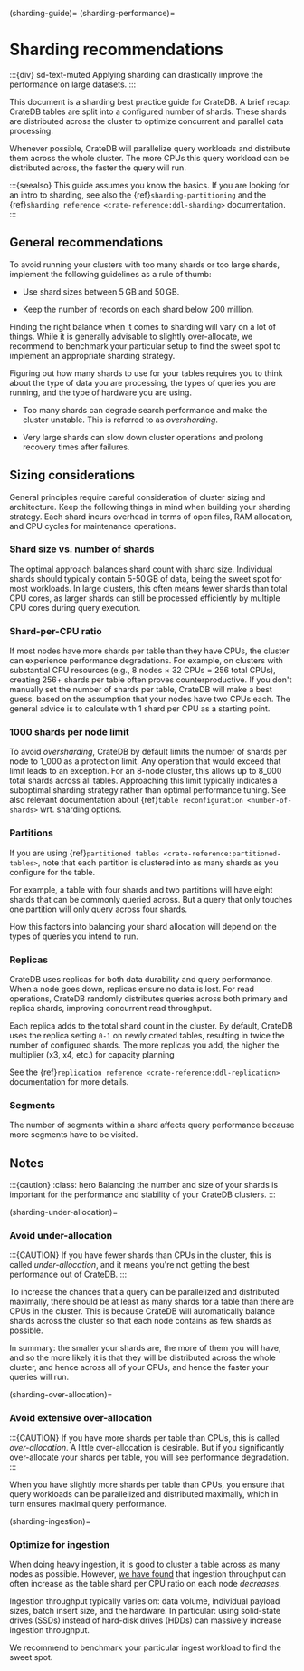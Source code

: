 (sharding-guide)=
(sharding-performance)=

# Sharding recommendations

:::{div} sd-text-muted
Applying sharding can drastically improve the performance on large datasets.
:::

This document is a sharding best practice guide for CrateDB.
A brief recap: CrateDB tables are split into a configured number of shards.
These shards are distributed across the cluster to optimize concurrent and
parallel data processing.

Whenever possible, CrateDB will parallelize query workloads and distribute them
across the whole cluster. The more CPUs this query workload can be distributed
across, the faster the query will run.

:::{seealso}
This guide assumes you know the basics.
If you are looking for an intro to sharding, see also the
{ref}`sharding-partitioning` and the
{ref}`sharding reference <crate-reference:ddl-sharding>` documentation.
:::


## General recommendations

To avoid running your clusters with too many shards or too large shards,
implement the following guidelines as a rule of thumb:

- Use shard sizes between 5 GB and 50 GB.

- Keep the number of records on each shard below 200 million.

Finding the right balance when it comes to sharding will vary on a lot of
things. While it is generally advisable to slightly over-allocate, we
recommend to benchmark your particular setup to find the sweet spot to
implement an appropriate sharding strategy.

Figuring out how many shards to use for your tables requires you to think about
the type of data you are processing, the types of queries you are running, and
the type of hardware you are using.

- Too many shards can degrade search performance and make the cluster unstable.
  This is referred to as _oversharding_.

- Very large shards can slow down cluster operations and prolong recovery times
  after failures.

## Sizing considerations

General principles require careful consideration of cluster
sizing and architecture.
Keep the following things in mind when building your sharding strategy.
Each shard incurs overhead in terms of open files, RAM allocation, and CPU cycles
for maintenance operations.

### Shard size vs. number of shards

The optimal approach balances shard count with shard size. Individual shards should
typically contain 5-50 GB of data, being the sweet spot for most
workloads. In large clusters, this often means fewer shards than total CPU cores,
as larger shards can still be processed efficiently by multiple CPU cores during
query execution.

### Shard-per-CPU ratio

If most nodes have more shards per table than they have CPUs, the cluster can
experience performance degradations.
For example, on clusters with substantial CPU resources (e.g., 8 nodes × 32 CPUs
= 256 total CPUs), creating 256+ shards per table often proves counterproductive.
If you don't manually set the number of shards per table, CrateDB will make a
best guess, based on the assumption that your nodes have two CPUs each.
The general advice is to calculate with 1 shard per CPU as a starting point.

### 1000 shards per node limit

To avoid _oversharding_, CrateDB by default limits the number of shards per node to
1_000 as a protection limit. Any operation that would exceed that limit
leads to an exception.
For an 8-node cluster, this allows up to 8_000 total shards across all tables.
Approaching this limit typically indicates a suboptimal sharding strategy rather
than optimal performance tuning. See also relevant documentation about
{ref}`table reconfiguration <number-of-shards>` wrt. sharding options.

### Partitions

If you are using {ref}`partitioned tables <crate-reference:partitioned-tables>`,
note that each partition is clustered into as many shards as you configure
for the table.

For example, a table with four shards and two partitions will have eight
shards that can be commonly queried across. But a query that only touches
one partition will only query across four shards.

How this factors into balancing your shard allocation will depend on the
types of queries you intend to run.

### Replicas

CrateDB uses replicas for both data durability and query performance. When a
node goes down, replicas ensure no data is lost. For read operations, CrateDB
randomly distributes queries across both primary and replica shards, improving
concurrent read throughput.

Each replica adds to the total shard count in the cluster. By default, CrateDB
uses the replica setting `0-1` on newly created tables, resulting in twice the
number of configured shards. The more replicas you add, the higher the
multiplier (x3, x4, etc.) for capacity planning

See the {ref}`replication reference <crate-reference:ddl-replication>`
documentation for more details.

### Segments

The number of segments within a shard affects query performance because more
segments have to be visited.

## Notes

:::{caution}
:class: hero
Balancing the number and size of your shards is important for the performance
and stability of your CrateDB clusters.
:::

(sharding-under-allocation)=
### Avoid under-allocation

:::{CAUTION}
If you have fewer shards than CPUs in the cluster, this is called
*under-allocation*, and it means you're not getting the best performance out
of CrateDB.
:::

To increase the chances that a query can be parallelized and distributed
maximally, there should be at least as many shards for a table than there are
CPUs in the cluster. This is because CrateDB will automatically balance shards
across the cluster so that each node contains as few shards as possible.

In summary: the smaller your shards are, the more of them you will have, and so
the more likely it is that they will be distributed across the whole cluster,
and hence across all of your CPUs, and hence the faster your queries will run.

(sharding-over-allocation)=
### Avoid extensive over-allocation

:::{CAUTION}
If you have more shards per table than CPUs, this is called *over-allocation*. A
little over-allocation is desirable. But if you significantly over-allocate
your shards per table, you will see performance degradation.
:::

When you have slightly more shards per table than CPUs, you ensure that query
workloads can be parallelized and distributed maximally, which in turn ensures
maximal query performance.

(sharding-ingestion)=
### Optimize for ingestion

When doing heavy ingestion, it is
good to cluster a table across as many nodes as possible. However, [we have
found][we have found] that ingestion throughput can often increase as the table shard per CPU
ratio on each node *decreases*.

Ingestion throughput typically varies on: data volume, individual payload
sizes, batch insert size, and the hardware. In particular: using solid-state
drives (SSDs) instead of hard-disk drives (HDDs) can massively increase
ingestion throughput.

We recommend to benchmark your particular ingest workload to find the sweet
spot.

[we have found]: https://cratedb.com/blog/big-cluster-insights-ingesting
